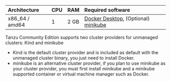 | Architecture   | CPU | RAM  | Required software |
|:---------------|:----|:-----|:------------------|
| x86_64 / amd64 | 1   | 2 GB | [Docker Desktop](https://www.docker.com/get-started), (Optional) [minikube](https://minikube.sigs.k8s.io/docs/start/) |

Tanzu Community Edition supports two cluster providers for unmanaged clusters: Kind and minikube

- Kind is the default cluster provider and is included as default with the unmanaged cluster binary, you just need to install Docker.
- minikube is an alternative cluster provider, if you plan to use minikube as your cluster provider, you must first install minikube and a minikube supported container or virtual machine manager such as Docker.

